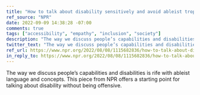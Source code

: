 ```yaml
---
title: "How to talk about disability sensitively and avoid ableist tropes"
ref_source: "NPR"
date: 2022-09-09 14:38:28 -07:00
comments: true
tags: ["accessibility", "empathy", "inclusion", "society"]
description: "The way we discuss people’s capabilities and disabilities is rife with ableist language and concepts. This piece from NPR offers a starting point for talking about disability without being offensive."
twitter_text: "The way we discuss people’s capabilities and disabilities is rife with ableist language and concepts. This piece from NPR offers a starting point for talking about disability without being offensive."
ref_url: https://www.npr.org/2022/08/08/1115682836/how-to-talk-about-disability-sensitively-and-avoid-ableist-tropes
in_reply_to: https://www.npr.org/2022/08/08/1115682836/how-to-talk-about-disability-sensitively-and-avoid-ableist-tropes
---
```


The way we discuss people’s capabilities and disabilities is rife with ableist language and concepts. This piece from NPR offers a starting point for talking about disability without being offensive.